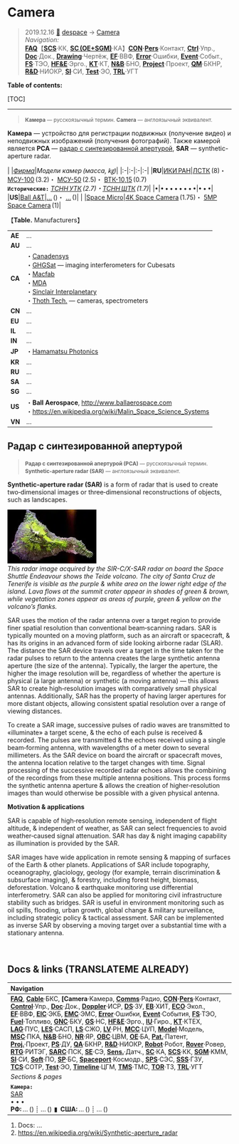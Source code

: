# Camera
> 2019.12.16 [🚀](../../index/index.md) [despace](index.md) → [Camera](cam.md)  
> *Navigation:*  
> **[FAQ](faq.md)**【**[SCS](scs.md)**·КК, **[SC (OE+SGM)](sc.md)**·КА】**[CON](contact.md)·[Pers](person.md)**·Контакт, **[Ctrl](control.md)**·Упр., **[Doc](doc.md)**·Док., **[Drawing](drawing.md)**·Чертёж, **[EF](ef.md)**·ВВФ, **[Error](error.md)**·Ошибки, **[Event](event.md)**·Событ., **[FS](fs.md)**·ТЭО, **[HF&E](hfe.md)**·Эрго., **[KT](kt.md)**·КТ, **[N&B](nnb.md)**·БНО, **[Project](project.md)**·Проект, **[QM](qm.md)**·БКНР, **[R&D](rnd.md)**·НИОКР, **[SI](si.md)**·СИ, **[Test](test.md)**·ЭО, **[TRL](trl.md)**·УГТ

**Table of contents:**

[TOC]

---

> <small>**Камера** — русскоязычный термин. **Camera** — англоязычный эквивалент.</small>

**Камера** — устройство для регистрации подвижных (получение видео) и неподвижных изображений (получения фотографий). Также камерой является **РСА** — [радар с синтезированной апертурой](cam.md), **SAR** — synthetic-aperture radar.

| |*[Фирма](contact.md)*|*Модели камер (масса, ㎏)*|
|:-|:-|:-|:-|
|**RU**|[ИКИ РАН](contact/iki_ras.md)|[ЛСТК](cam_lst.md) (8)・ [МСУ-100](cam_lst.md) (3.2)・ [МСУ-50](cam_lst.md) (2.5)・ [ВТК-10,15](cam_lst.md) (0.7)<br> **`Исторические:`** *[ТСНН УТК](cam_lst.md) (2.7)・[ТСНН ШТК](cam_lst.md) (1.7)*|
|•|• • • • • • • •|• • •|
|**US**|[Ball A&T](contact/ball_at.md)|[…](.md) ()・ […](.md) ()|
| |[Space Micro](space_micro.md)|[4K Space Camera](cam_lst.md) (1.75)・ [5MP Space Camera](cam_lst.md) (1)|

【**Table.** Manufacturers】

| | |
|:-|:-|
|**AE**|…|
|**AU**|…|
|**CA**|・[Canadensys](contact/canadensys.md)<br> ・[GHGSat](contact/ghgsat.md) — imaging interferometers for Cubesats<br> ・[Macfab](contact/macfab.md)<br> ・[MDA](contact/mda.md)<br> ・[Sinclair Interplanetary](contact/sinclair_ip.md)<br> ・[Thoth Tech.](contact/thoth_tech.md) — cameras, spectrometers|
|**CN**|…|
|**EU**|…|
|**IL**|…|
|**IN**|…|
|**JP**|・[Hamamatsu Photonics](contact/hamamatsu_phot.md)|
|**KR**|…|
|**RU**|…|
|**SA**|…|
|**SG**|…|
|**US**|・**Ball Aerospace**, <http://www.ballaerospace.com><br> ・<https://en.wikipedia.org/wiki/Malin_Space_Science_Systems>|
|**VN**|…|


## Радар с синтезированной апертурой
> <small>**Радар с синтезированной апертурой (РСА)** — русскоязычный термин. **Synthetic-aperture radar (SAR)** — англоязычный эквивалент.</small>

**Synthetic-aperture radar (SAR)** is a form of radar that is used to create two‑dimensional images or three‑dimensional reconstructions of objects, such as landscapes.

[![](f/cam/sar_pic01_thumb.webp)](f/cam/sar_pic01.webp)  
*This radar image acquired by the SIR-C/X-SAR radar on board the Space Shuttle Endeavour shows the Teide volcano. The city of Santa Cruz de Tenerife is visible as the purple & white area on the lower right edge of the island. Lava flows at the summit crater appear in shades of green & brown, while vegetation zones appear as areas of purple, green & yellow on the volcano’s flanks.*

SAR uses the motion of the radar antenna over a target region to provide finer spatial resolution than conventional beam‑scanning radars. SAR is typically mounted on a moving platform, such as an aircraft or spacecraft, & has its origins in an advanced form of side looking airborne radar (SLAR). The distance the SAR device travels over a target in the time taken for the radar pulses to return to the antenna creates the large synthetic antenna aperture (the size of the antenna). Typically, the larger the aperture, the higher the image resolution will be, regardless of whether the aperture is physical (a large antenna) or synthetic (a moving antenna) — this allows SAR to create high‑resolution images with comparatively small physical antennas. Additionally, SAR has the property of having larger apertures for more distant objects, allowing consistent spatial resolution over a range of viewing distances.

To create a SAR image, successive pulses of radio waves are transmitted to «illuminate» a target scene, & the echo of each pulse is received & recorded. The pulses are transmitted & the echoes received using a single beam‑forming antenna, with wavelengths of a meter down to several millimeters. As the SAR device on board the aircraft or spacecraft moves, the antenna location relative to the target changes with time. Signal processing of the successive recorded radar echoes allows the combining of the recordings from these multiple antenna positions. This process forms the synthetic antenna aperture & allows the creation of higher‑resolution images than would otherwise be possible with a given physical antenna.

**Motivation & applications**

SAR is capable of high‑resolution remote sensing, independent of flight altitude, & independent of weather, as SAR can select frequencies to avoid weather‑caused signal attenuation. SAR has day & night imaging capability as illumination is provided by the SAR.

SAR images have wide application in remote sensing & mapping of surfaces of the Earth & other planets. Applications of SAR include topography, oceanography, glaciology, geology (for example, terrain discrimination & subsurface imaging), & forestry, including forest height, biomass, deforestation. Volcano & earthquake monitoring use differential interferometry. SAR can also be applied for monitoring civil infrastructure stability such as bridges. SAR is useful in environment monitoring such as oil spills, flooding, urban growth, global change & military surveillance, including strategic policy & tactical assessment. SAR can be implemented as inverse SAR by observing a moving target over a substantial time with a stationary antenna.



<p style="page-break-after:always"> </p>

## Docs & links (TRANSLATEME ALREADY)
|Navigation|
|:-|
|**[FAQ](faq.md)**, **[Cable](cable.md)**·БКС, **[Camera**·Kамера, **[Comms](comms.md)**·Радио, **[CON](contact.md)·[Pers](person.md)**·Контакт, **[Control](control.md)**·Упр., **[Doc](doc.md)**·Док., **[Doppler](doppler.md)**·ИСР, **[DS](ds.md)**·ЗУ, **[EB](eb.md)**·ХИТ, **[ECO](ecology.md)**·Экол., **[EF](ef.md)**·ВВФ, **[ElC](elc.md)**·ЭКБ, **[EMC](emc.md)**·ЭМС, **[Error](error.md)**·Ошибки, **[Event](event.md)**·События, **[FS](fs.md)**·ТЭО, **[Fuel](ps.md)**·Топливо, **[GNC](gnc.md)**·БКУ, **[GS](scs.md)**·НС, **[HF&E](hfe.md)**·Эрго., **[IU](iu.md)**·Гиро., **[KT](kt.md)**·КТЕХ, **[LAG](lag.md)**·ПУC, **[LES](les.md)**·САСП, **[LS](ls.md)**·СЖО, **[LV](lv.md)**·РН, **[MCC](scs.md)**·ЦУП, **[Model](drawing.md)**·Модель, **[MSC](sc.md)**·ПКА, **[N&B](nnb.md)**·БНО, **[NR](nr.md)**·ЯР, **[OBC](obc.md)**·ЦВМ, **[OE](sc.md)**·БА, **[Pat.](patent.md)**·Патент, **[Proj.](project.md)**·Проект, **[PS](ps.md)**·ДУ, **[QA](qm.md)**·БКНР, **[R&D](rnd.md)**·НИОКР, **[Robot](robot.md)**·Робот, **[Rover](robot.md)**·Ровер, **[RTG](rtg.md)**·РИТЭГ, **[SARC](sarc.md)**·ПСК, **[SE](se.md)**·СЭ, **[Sens.](sensor.md)**·Датч., **[SC](sc.md)**·КА, **[SCS](scs.md)**·КК, **[SGM](sc.md)**·KММ, **[SI](si.md)**·СИ, **[Soft](soft.md)**·ПО, **[SP](sp.md)**·БС, **[Spaceport](spaceport.md)**·Космодр., **[SPS](sps.md)**·СЭС, **[SSS](sss.md)**·ГЗУ, **[TCS](tcs.md)**·СОТР, **[Test](test.md)**·ЭО, **[Timeline](timeline.md)**·ЦГМ, **[TMS](tms.md)**·ТМС, **[TOR](tor.md)**·ТЗ, **[TRL](trl.md)**·УГТ|
|*Sections & pages*|
|**`Камера:`**<br> [SAR](cam.md) <br>• • •<br> **РФ:** … () ┊ … ()  ▮  **США:** … () ┊ … ()|

   1. Docs: …
   1. <https://en.wikipedia.org/wiki/Synthetic-aperture_radar>
